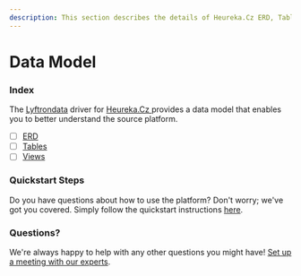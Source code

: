 ```yaml
---
description: This section describes the details of Heureka.Cz ERD, Tables, and Views.
---
```


# Data Model

### Index

The  [Lyftrondata](https://www.lyftrondata.com/) driver for [Heureka.Cz](https://www.lyftrondata.com/integration/heureka.cz/)[ ](https://www.lyftrondata.com/integration/heureka.cz/)provides a data model that enables you to better understand the source platform.

* [ ] [ERD](../../../marketing-analytics/heureka.cz/data-model/erd.md)
* [ ] [Tables](../../../marketing-analytics/heureka.cz/data-model/tables.md)
* [ ] [Views](../../../marketing-analytics/heureka.cz/data-model/views.md)

### Quickstart Steps

Do you have questions about how to use the platform? Don't worry; we've got you covered. Simply follow the quickstart instructions [here](../../../../quickstart-steps.md).

### Questions? <a href="#questions" id="questions"></a>

We're always happy to help with any other questions you might have! [Set up a meeting with our experts](https://www.lyftrondata.com/book-a-meeting/).


